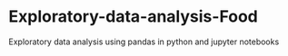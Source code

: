 # Exploratory-data-analysis-Food
Exploratory data analysis using pandas in python and jupyter notebooks

